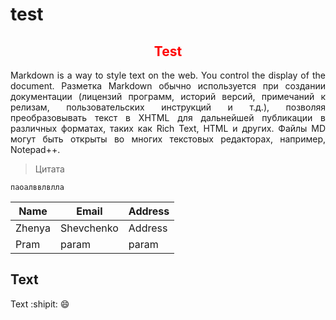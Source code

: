 <h1>test</h1>

<h2 align="center" style="color:Red">Test</h2>

<p align="justify">
Markdown is a way to style text on the web. You control the display of the document.
Разметка Markdown обычно используется при создании документации (лицензий программ, историй версий, примечаний к релизам, пользовательских инструкций и т.д.), позволяя преобразовывать текст в XHTML для дальнейшей публикации в различных форматах, таких как Rich Text, HTML и других. Файлы MD могут быть открыты во многих текстовых редакторах, например, Notepad++.


>Цитата

`паоалввлвлла`

|Name|Email|Address|
|----|-----|-------|
|Zhenya|Shevchenko|Address|
|Pram|param|param|

Text
---
Text
:shipit:
:smile:
